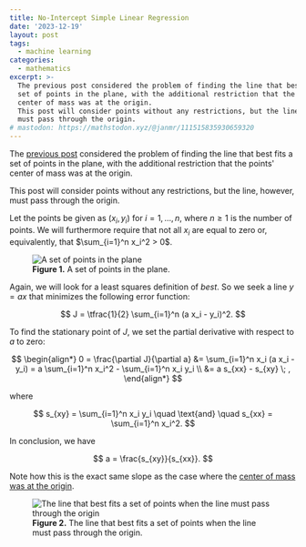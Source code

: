 ```yaml
---
title: No-Intercept Simple Linear Regression
date: '2023-12-19'
layout: post
tags:
  - machine learning
categories:
  - mathematics
excerpt: >-
  The previous post considered the problem of finding the line that best fits a
  set of points in the plane, with the additional restriction that the points'
  center of mass was at the origin.
  This post will consider points without any restrictions, but the line, however,
  must pass through the origin.
# mastodon: https://mathstodon.xyz/@janmr/111515835930659320
---
```

The [previous post](/blog/2023/12/origin-centered-simple-linear-regression/) considered
the problem of finding the line that best fits a set of points in the plane,
with the additional restriction that the points' center of mass was at the origin.

This post will consider points without any restrictions, but the line, however,
must pass through the origin.

Let the points be given as $(x_i, y_i)$ for $i=1, \ldots, n$, where $n \geq 1$
is the number of points.
We will furthermore require that not all $x_i$ are equal to zero or,
equivalently, that $\sum_{i=1}^n x_i^2 > 0$.

<figure>
  <img src="/media/simple-linreg/no-intercept-points.svg" class="img-responsive" alt="A set of points in the plane">
  <figcaption><strong>Figure 1.</strong> A set of points in the plane.</figcaption>
</figure>

Again, we will look for a least squares definition of *best*.
So we seek a line $y = a x$ that minimizes the following error function:

$$
J = \tfrac{1}{2} \sum_{i=1}^n (a x_i - y_i)^2.
$$

To find the stationary point of $J$, we set the partial derivative with respect to $a$ to zero:

$$
\begin{align*}
0 = \frac{\partial J}{\partial a}
  &= \sum_{i=1}^n x_i (a x_i - y_i)
  = a \sum_{i=1}^n x_i^2 - \sum_{i=1}^n x_i y_i \\
  &= a s_{xx} - s_{xy} \; ,
\end{align*}
$$

where

$$
s_{xy} = \sum_{i=1}^n x_i y_i \quad \text{and} \quad s_{xx} = \sum_{i=1}^n x_i^2.
$$

In conclusion, we have

$$
a = \frac{s_{xy}}{s_{xx}}.
$$

Note how this is the exact same slope as the case where the
[center of mass was at the origin](/blog/2023/12/origin-centered-simple-linear-regression/).

<figure>
  <img src="/media/simple-linreg/no-intercept-line.svg" class="img-responsive" alt="The line that best fits a set of points when the line must pass through the origin">
  <figcaption><strong>Figure 2.</strong> The line that best fits a set of points when the line must pass through the origin.</figcaption>
</figure>
